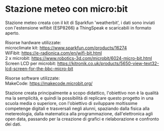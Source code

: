 # Stazione meteo con micro:bit
Stazione meteo creata con il kit di Sparkfun 'weatherbit', i dati sono inviati con l'estensione wifibit (ESP8266) a ThingSpeak e scaricabili in formato aperto.

Risorse hardware utilizzate:  
microclimate kit: https://www.sparkfun.com/products/16274  
WiFibit: https://e-radionica.com/en/wifi-bit.html  
2 x microbit: https://www.robotics-3d.com/microbit/6024-micro-bit.html  
Screen LCD per microbit: https://kitronik.co.uk/products/5650-view-text32-lcd-screen-for-the-bbc-micro-bit  

Risorse software utilizzate:  
MakeCode: https://makecode.microbit.org/  

Stazione creata principalmente a scopo didattico, l'obiettivo non è la qualità ma la semplicità, e quindi la possibilità di replicare questo progetto in una scuola media o superiore, con l'obiettivo di sviluppare moltissime competenge digitali e trasversali negli alunni, spaziando dalla fisica alla metereologia, dalla matematica alla programmazione, dall'elettronica agli open data, passando per la creazione di grafici e rielaborazione e confronto dei dati.
